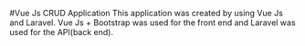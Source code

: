 #Vue Js CRUD Application
This application was created by using Vue Js and Laravel. Vue Js + Bootstrap was used for the front end and Laravel was used for the API(back end).
